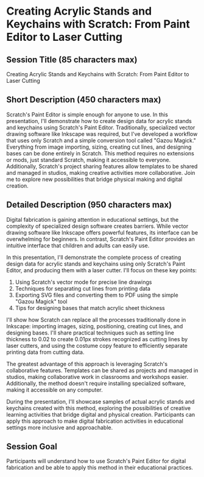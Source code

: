 # Creating Acrylic Stands and Keychains with Scratch: From Paint Editor to Laser Cutting

## Session Title (85 characters max)
Creating Acrylic Stands and Keychains with Scratch: From Paint Editor to Laser Cutting

## Short Description (450 characters max)
Scratch's Paint Editor is simple enough for anyone to use. In this presentation, I'll demonstrate how to create design data for acrylic stands and keychains using Scratch's Paint Editor. Traditionally, specialized vector drawing software like Inkscape was required, but I've developed a workflow that uses only Scratch and a simple conversion tool called "Gazou Magick." Everything from image importing, sizing, creating cut lines, and designing bases can be done entirely in Scratch. This method requires no extensions or mods, just standard Scratch, making it accessible to everyone. Additionally, Scratch's project sharing features allow templates to be shared and managed in studios, making creative activities more collaborative. Join me to explore new possibilities that bridge physical making and digital creation.

## Detailed Description (950 characters max)
Digital fabrication is gaining attention in educational settings, but the complexity of specialized design software creates barriers. While vector drawing software like Inkscape offers powerful features, its interface can be overwhelming for beginners. In contrast, Scratch's Paint Editor provides an intuitive interface that children and adults can easily use.

In this presentation, I'll demonstrate the complete process of creating design data for acrylic stands and keychains using only Scratch's Paint Editor, and producing them with a laser cutter. I'll focus on these key points:

1. Using Scratch's vector mode for precise line drawings
2. Techniques for separating cut lines from printing data
3. Exporting SVG files and converting them to PDF using the simple "Gazou Magick" tool
4. Tips for designing bases that match acrylic sheet thickness

I'll show how Scratch can replace all the processes traditionally done in Inkscape: importing images, sizing, positioning, creating cut lines, and designing bases. I'll share practical techniques such as setting line thickness to 0.02 to create 0.01px strokes recognized as cutting lines by laser cutters, and using the costume copy feature to efficiently separate printing data from cutting data.

The greatest advantage of this approach is leveraging Scratch's collaborative features. Templates can be shared as projects and managed in studios, making collaborative work in classrooms and workshops easier. Additionally, the method doesn't require installing specialized software, making it accessible on any computer.

During the presentation, I'll showcase samples of actual acrylic stands and keychains created with this method, exploring the possibilities of creative learning activities that bridge digital and physical creation. Participants can apply this approach to make digital fabrication activities in educational settings more inclusive and approachable.

## Session Goal
Participants will understand how to use Scratch's Paint Editor for digital fabrication and be able to apply this method in their educational practices.
